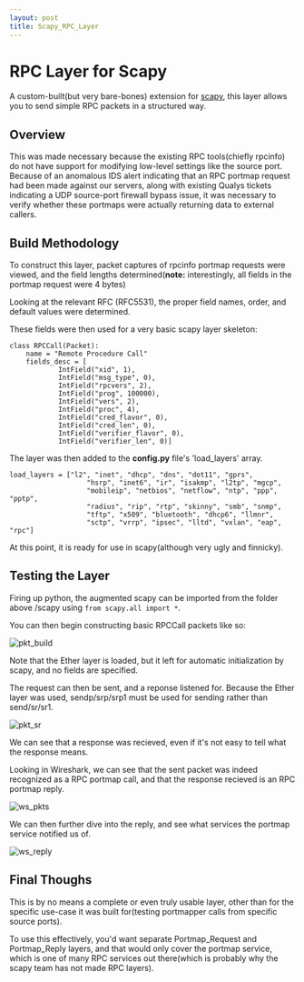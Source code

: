 ```yaml
---
layout: post
title: Scapy_RPC_Layer
---
```


# RPC Layer for Scapy

A custom-built(but very bare-bones) extension for [scapy](https://github.com/secdev/scapy), this layer allows you to send simple RPC packets in a structured way.

## Overview

This was made necessary because the existing RPC tools(chiefly rpcinfo) do not have support for modifying low-level settings like the source port.
Because of an anomalous IDS alert indicating that an RPC portmap request had been made against our servers, along with existing Qualys tickets indicating a UDP source-port firewall bypass issue, it was necessary to verify whether these portmaps were actually returning data to external callers.

## Build Methodology

To construct this layer, packet captures of rpcinfo portmap requests were viewed, and the field lengths determined(**note:** interestingly, all fields in the portmap request were 4 bytes)

Looking at the relevant RFC (RFC5531), the proper field names, order, and default values were determined.

These fields were then used for a very basic scapy layer skeleton:

```
class RPCCall(Packet):
    name = "Remote Procedure Call"
    fields_desc = [
            IntField("xid", 1),
            IntField("msg_type", 0),
            IntField("rpcvers", 2),
            IntField("prog", 100000),
            IntField("vers", 2),
            IntField("proc", 4),
            IntField("cred_flavor", 0),
            IntField("cred_len", 0),
            IntField("verifier_flavor", 0),
            IntField("verifier_len", 0)]
```

The layer was then added to the **config.py** file's 'load_layers' array.

```
load_layers = ["l2", "inet", "dhcp", "dns", "dot11", "gprs",
                   "hsrp", "inet6", "ir", "isakmp", "l2tp", "mgcp",
                   "mobileip", "netbios", "netflow", "ntp", "ppp", "pptp",
                   "radius", "rip", "rtp", "skinny", "smb", "snmp",
                   "tftp", "x509", "bluetooth", "dhcp6", "llmnr",
                   "sctp", "vrrp", "ipsec", "lltd", "vxlan", "eap", "rpc"]
```

At this point, it is ready for use in scapy(although very ugly and finnicky).

## Testing the Layer

Firing up python, the augmented scapy can be imported from the folder above /scapy using ```from scapy.all import *```.

You can then begin constructing basic RPCCall packets like so:

![pkt_build]({{site.url}}/assets/images/pkt_build.png)

Note that the Ether layer is loaded, but it left for automatic initialization by scapy, and no fields are specified.

The request can then be sent, and a reponse listened for. Because the Ether layer was used, sendp/srp/srp1 must be used for sending rather than send/sr/sr1.

![pkt_sr]({{site.url}}/assets/images/pkt_sr.png)

We can see that a response was recieved, even if it's not easy to tell what the response means.

Looking in Wireshark, we can see that the sent packet was indeed recognized as a RPC portmap call, and that the response recieved is an RPC portmap reply.

![ws_pkts]({{site.url}}/assets/images/ws_pkts.png)

We can then further dive into the reply, and see what services the portmap service notified us of.

![ws_reply]({{site.url}}/assets/images/ws_reply.png)

## Final Thoughs

This is by no means a complete or even truly usable layer, other than for the specific use-case it was built for(testing portmapper calls from specific source ports).

To use this effectively, you'd want separate Portmap_Request and Portmap_Reply layers, and that would only cover the portmap service, which is one of many RPC services out there(which is probably why the scapy team has not made RPC layers).

